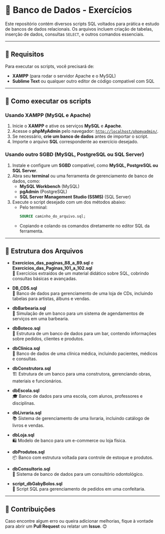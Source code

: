 # 📌 Banco de Dados - Exercícios

Este repositório contém diversos scripts SQL voltados para prática e estudo de bancos de dados relacionais. Os arquivos incluem criação de tabelas, inserção de dados, consultas `SELECT`, e outros comandos essenciais.

---

## 📌 Requisitos

Para executar os scripts, você precisará de:

- **XAMPP** (para rodar o servidor Apache e o MySQL)
- **Sublime Text** ou qualquer outro editor de código compatível com SQL

---

## 🚀 Como executar os scripts

### Usando XAMPP (MySQL e Apache)
1. Inicie o **XAMPP** e ative os serviços **MySQL** e **Apache**.
2. Acesse o **phpMyAdmin** pelo navegador: [`http://localhost/phpmyadmin/`](http://localhost/phpmyadmin/).
3. Se necessário, **crie um banco de dados** antes de importar o script.
4. Importe o arquivo **SQL** correspondente ao exercício desejado.

### Usando outro SGBD (MySQL, PostgreSQL ou SQL Server)
1. Instale e configure um **SGBD** compatível, como **MySQL, PostgreSQL ou SQL Server**.
2. Abra seu **terminal** ou uma ferramenta de gerenciamento de banco de dados, como:
   - **MySQL Workbench** (MySQL)
   - **pgAdmin** (PostgreSQL)
   - **SQL Server Management Studio (SSMS)** (SQL Server)
3. Execute o script desejado com um dos métodos abaixo:
   - Pelo terminal:
     ```sql
     SOURCE caminho_do_arquivo.sql;
     ```
   - Copiando e colando os comandos diretamente no editor SQL da ferramenta.

---

## 📂 Estrutura dos Arquivos

- **Exercicios_das_paginas_88_a_89.sql** e **Exercicios_das_Paginas_101_a_102.sql**  
  📘 Exercícios extraídos de um material didático sobre SQL, cobrindo consultas básicas e avançadas.

- **DB_CDS.sql**  
  🎵 Banco de dados para gerenciamento de uma loja de CDs, incluindo tabelas para artistas, álbuns e vendas.

- **dbBarbearia.sql**  
  💈 Simulação de um banco para um sistema de agendamentos de serviços em uma barbearia.

- **dbBoteco.sql**  
  🍻 Estrutura de um banco de dados para um bar, contendo informações sobre pedidos, clientes e produtos.

- **dbClinica.sql**  
  🏥 Banco de dados de uma clínica médica, incluindo pacientes, médicos e consultas.

- **dbConstrutora.sql**  
  🏗️ Estrutura de um banco para uma construtora, gerenciando obras, materiais e funcionários.

- **dbEscola.sql**  
  🎓 Banco de dados para uma escola, com alunos, professores e disciplinas.

- **dbLivraria.sql**  
  📚 Sistema de gerenciamento de uma livraria, incluindo catálogo de livros e vendas.

- **dbLoja.sql**  
  🛍️ Modelo de banco para um e-commerce ou loja física.

- **dbProdutos.sql**  
  📦 Banco com estrutura voltada para controle de estoque e produtos.

- **dbConsultorio.sql**  
  🦷 Sistema de banco de dados para um consultório odontológico.

- **script_dbGabyBolos.sql**  
  🎂 Script SQL para gerenciamento de pedidos em uma confeitaria.

---

## 📌 Contribuições

Caso encontre algum erro ou queira adicionar melhorias, fique à vontade para abrir um **Pull Request** ou relatar um **Issue**. 😊
